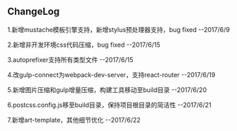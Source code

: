 
## ChangeLog

1.新增mustache模板引擎支持，新增stylus预处理器支持，bug fixed --2017/6/9 

2.新增非开发环境css代码压缩，bug fixed --2017/6/15

3.autoprefixer支持所有类型文件 --2017/6/15

4.改gulp-connect为webpack-dev-server，支持react-router --2017/6/19

5.新增图片压缩和gulp增量压缩，构建工具移动至build目录  --2017/6/20

6.postcss.config.js移至build目录，保持项目根目录的简洁性 --2017/6/21

7.新增art-template，其他细节优化 --2017/6/22
